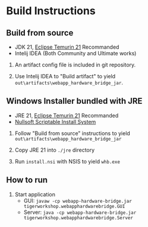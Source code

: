 # Build Instructions

## Build from source

- JDK 21, [Eclipse Temurin 21](https://adoptium.net/en-GB/temurin/releases/) Recommanded
- Intelij IDEA (Both Community and Ultimate works)

1. An artifact config file is included in git repository.

2. Use Intelij IDEA to "Build artifact" to yield `out\artifacts\webapp_hardware_bridge_jar`.

## Windows Installer bundled with JRE

- JRE 21, [Eclipse Temurin 21](https://adoptium.net/en-GB/temurin/releases/) Recommanded
- [Nullsoft Scriptable Install System](https://nsis.sourceforge.io/) 

1. Follow "Build from source" instructions to yield `out\artifacts\webapp_hardware_bridge_jar`

2. Copy JRE 21 into `./jre` directory 

3. Run `install.nsi` with NSIS to yield `whb.exe`

## How to run

1. Start application
   - GUI: `javaw -cp webapp-hardware-bridge.jar tigerworkshop.webapphardwarebridge.GUI`
   - Server: `java -cp webapp-hardware-bridge.jar tigerworkshop.webapphardwarebridge.Server`